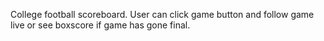<p>College football scoreboard. User can click game button and follow game live or see boxscore if game has gone final.</p>

